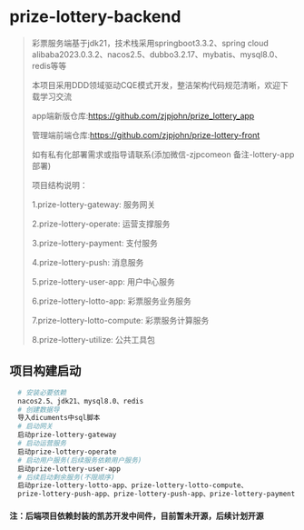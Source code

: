 # prize-lottery-backend

> 彩票服务端基于jdk21，技术栈采用springboot3.3.2、spring cloud
> alibaba2023.0.3.2、nacos2.5、dubbo3.2.17、mybatis、mysql8.0、redis等等
>
> 本项目采用DDD领域驱动CQE模式开发，整洁架构代码规范清晰，欢迎下载学习交流
>
> app端新版仓库:https://github.com/zjpjohn/prize_lottery_app
>
> 管理端前端仓库:https://github.com/zjpjohn/prize-lottery-front
>
> 如有私有化部署需求或指导请联系(添加微信-zjpcomeon 备注-lottery-app部署)
>
> 项目结构说明：
>
> 1.prize-lottery-gateway: 服务网关
>
> 2.prize-lottery-operate: 运营支撑服务
>
> 3.prize-lottery-payment: 支付服务
>
> 4.prize-lottery-push: 消息服务
>
> 5.prize-lottery-user-app: 用户中心服务
>
> 6.prize-lottery-lotto-app: 彩票服务业务服务
>
> 7.prize-lottery-lotto-compute: 彩票服务计算服务
>
> 8.prize-lottery-utilize: 公共工具包

## 项目构建启动

``` bash
  # 安装必要依赖 
  nacos2.5、jdk21、mysql8.0、redis
  # 创建数据导
  导入dicuments中sql脚本
  # 启动网关
  启动prize-lottery-gateway
  # 启动运营服务
  启动prize-lottery-operate
  # 启动用户服务(后续服务依赖用户服务)
  启动prize-lottery-user-app
  # 后续启动剩余服务(不限顺序)
  启动prize-lottery-lotto-app、prize-lottery-lotto-compute、
  prize-lottery-push-app、prize-lottery-push-app、prize-lottery-payment-app等服务
```

#### 注：后端项目依赖封装的凯苏开发中间件，目前暂未开源，后续计划开源